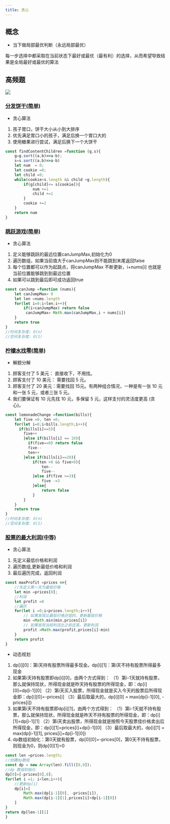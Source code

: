 ```yaml
---
title: 贪心
---
```


## 概念

- 当下做局部最优判断（永远局部最优）

每一步选择中都采取在当前状态下最好或最优（最有利）的选择，从而希望导致结果是全局最好或最优的算法

## 高频题

![](https://vp-blog-img.oss-cn-shanghai.aliyuncs.com/2021/algorithm/leetcode/%E8%B4%AA%E5%BF%83.png)

### [分发饼干(简单)](https://leetcode-cn.com/problems/assign-cookies/)

- 贪心算法

1. 孩子胃口，饼干大小从小到大排序
2. 优先满足胃口小的孩子，满足后换一个胃口大的
3. 使用糖果进行尝试，满足后换下一个大饼干

```js
const findContentChildren =function (g,s){
    g=g.sort((a,b)=>a-b);
    s=s.sort((a,b)=>a-b)
    let num  = 0;
    let cookie =0;
    let child =0;
    while(cookie<s.length && child <g.length){
        if(g[child]<= s[cookie]){
            num +=1
            child +=1
        }
        cookie +=1
    }
    return num
}

```

### [跳跃游戏(简单)](https://github.com/Geekhyt/javascript-leetcode/issues/24)

- 贪心算法

1. 定义能够跳跃的最远位置canJumpMax,初始化为0
2. 遍历数组，如果当前值大于canJumpMax则不能跳到末尾返回false
3. 每个位置都可以作为起跳点，将canJumpMax 不断更新，i+nums[i] 也就是当前位置能够跳到到最远位置
4. 如果可以跳到最后即可成功返回true

```js
const canJump =function (nums){
    let canJumpMax= 0
    let len =nums.length
    for(let i=0;i<len;i++){
        if(i>canJumpMax) return false
         canJumpMax= Math.max(canJumpMax,i + nums[i])
    }
    return true
}
//时间复杂度: O(n)
//空间复杂度: O(1)
```

### [柠檬水找零(简单)](https://leetcode-cn.com/problems/lemonade-change/)

- 解题分解

1. 顾客支付了 5 美元： 直接收下，不用找。
2. 顾客支付了 10 美元： 需要找回 5 元。
3. 顾客支付了 20 美元：需要找回 15元。有两种组合情况，一种是有一张 10 元和一张 5 元，或者三张 5 元。
4. 我们要保证有 10 元先找 10 元，多保留 5 元，这样支付的灵活度更高 (贪心)。

```js
const lemonadeChange =function(bills){
    let five =0, ten =0;
    for(let i=0;i<bills.length;i++){
      if(bills[i]==5){
        five++
        }else if(bills[i] == 10){
          if(five==0) return false
          five--
          ten++
        }else if(bills[i]==20){
            if(ten >0 && five>0){
                ten--
                five--
            }else if(five >=3){
                five -=3
            }else{
                return false
            }
        }
    }
    return true
}
//时间复杂度: O(n)
//空间复杂度: O(1)
```

### [股票的最大利润(中等)](https://leetcode-cn.com/problems/gu-piao-de-zui-da-li-run-lcof/)

- 贪心算法

1. 先定义最低价格和利润
2. 遍历数组,更新最低价格和利润
3. 最后遍历完成，返回利润

```js
const maxProfit =prices =>{
    //先定义第一天为最低价格
    let min =prices[0];
    //利润
    let profit =0
    //遍历
    for(let i =0;i<prices.length;i++){
        // 如果发现比最低价格还低的，更新最低价格
        min =Math.min(min,prices[i])
        // 如果发现当前利润比之前还高，更新利润
        profit =Math.max(profit,prices[i]-min)
    }
    return profit
}
```

- 动态规划

1. dp[i][0]：第i天持有股票所得最多现金。dp[i][1]：第i天不持有股票所得最多现金
2. 如果第i天持有股票即dp[i][0]，由两个方式得到： （1）第i-1天就持有股票，那么就保持现状，所得现金就是昨天持有股票的所得现金，即：dp[i][0]=dp[i-1][0] （2）第i天买⼊股票，所得现金就是买⼊今天的股票后所得现金即：dp[i][0]=-prices[i] （3）最后取最大的，dp[i][0] = max(dp[i-1][0], -prices[i])
3. 如果第i天不持有股票即dp[i][1]，由两个方式得到： （1）第i-1天就不持有股票，那么就保持现状，所得现金就是昨天不持有股票的所得现金，即：dp[i][1]=dp[i-1][1] （2）第i天卖出股票，所得现金就是按照今天股票佳价格卖出后所得现金，即：dp[i][1]=prices[i]+dp[i-1][0] （3）最后取最大的，dp[i][1] = max(dp[i-1][1], prices[i]+dp[i-1][0])
4. dp数组初始化：第0天就有股票，dp[0][0]=-prices[0]，第0天不持有股票，则现金为0，则dp[0][1]=0

```js
const len =prices.length;
//创建dp数组
const dp = new Array(len).fill([0,0]);
//dp 数组初始化
dp[0]=[-prices[0],0];
for(let i =1; i<len;i++){
    //更新dp[i]
    dp[i]=[
        Math.max(dp[i-1][0], -prices[i]),
        Math.max(dp[i-1][1],prices[i]+dp[i-1][0])
    ]
}
return dp[len-1][1]
}
```
